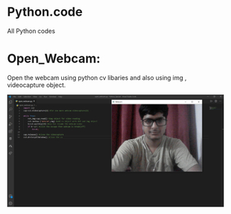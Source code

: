 # Python.code
All Python codes
# Open_Webcam: 
Open the webcam using python cv libaries and also using img , videocapture object.

![Open_Webcam](https://github.com/Kumavat-Vijay/Python.code/blob/master/open_webcam_img.png)
